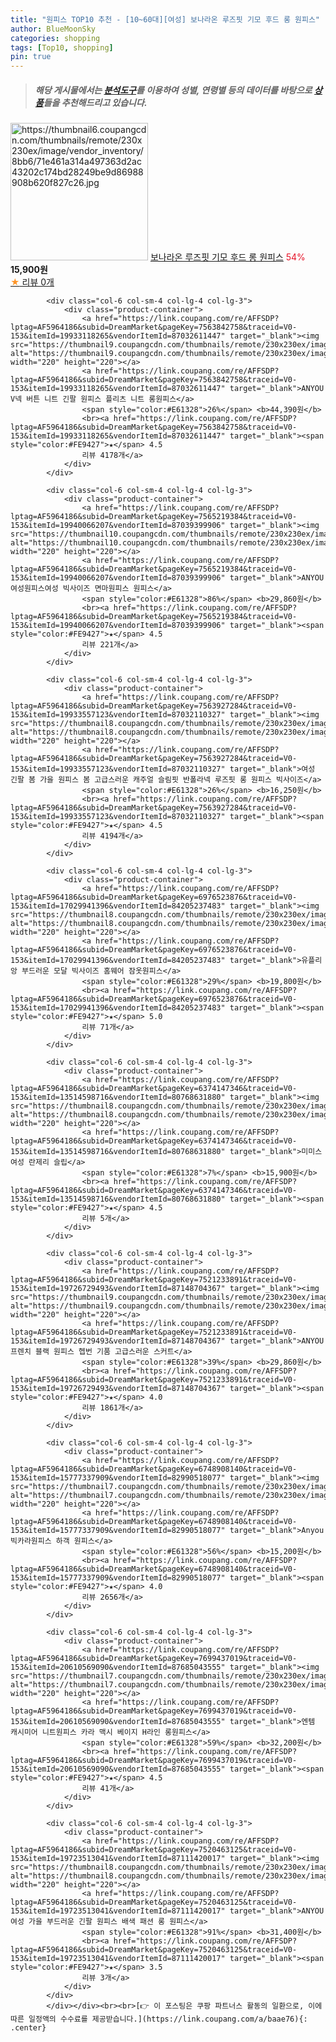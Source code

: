 ```yaml
---
title: "원피스 TOP10 추천 - [10~60대][여성] 보나라온 루즈핏 기모 후드 롱 원피스"
author: BlueMoonSky
categories: shopping
tags: [Top10, shopping]
pin: true
---
```


> ##### 해당 게시물에서는 [**분석도구**](https://itemscout.io/)를 이용하여 **성별**, **연령별** 등의 데이터를 바탕으로 [**상품**](https://link.coupang.com/a/baae76)들을 추천해드리고 있습니다.
<div class="container"><div class="row">
            <div class="col-6 col-sm-4 col-lg-4 col-lg-3">
                <div class="product-container">
                    <a href="https://link.coupang.com/re/AFFSDP?lptag=AF5964186&subid=DreamMarket&pageKey=7705118188&traceid=V0-153&itemId=20639789844&vendorItemId=87713393500" target="_blank"><img src="https://thumbnail6.coupangcdn.com/thumbnails/remote/230x230ex/image/vendor_inventory/8bb6/71e461a314a497363d2ac43202c174bd28249be9d86988908b620f827c26.jpg" alt="https://thumbnail6.coupangcdn.com/thumbnails/remote/230x230ex/image/vendor_inventory/8bb6/71e461a314a497363d2ac43202c174bd28249be9d86988908b620f827c26.jpg" width="220" height="220"></a>
                    <a href="https://link.coupang.com/re/AFFSDP?lptag=AF5964186&subid=DreamMarket&pageKey=7705118188&traceid=V0-153&itemId=20639789844&vendorItemId=87713393500" target="_blank">보나라온 루즈핏 기모 후드 롱 원피스</a>
                    <span style="color:#E61328">54%</span> <b>15,900원</b>
                    <br><a href="https://link.coupang.com/re/AFFSDP?lptag=AF5964186&subid=DreamMarket&pageKey=7705118188&traceid=V0-153&itemId=20639789844&vendorItemId=87713393500" target="_blank"><span style="color:#FE9427">★</span> 
                    리뷰 0개</a>
                </div>
            </div>
            
            <div class="col-6 col-sm-4 col-lg-4 col-lg-3">
                <div class="product-container">
                    <a href="https://link.coupang.com/re/AFFSDP?lptag=AF5964186&subid=DreamMarket&pageKey=7563842758&traceid=V0-153&itemId=19933118265&vendorItemId=87032611447" target="_blank"><img src="https://thumbnail9.coupangcdn.com/thumbnails/remote/230x230ex/image/vendor_inventory/4862/b8ce19734f20a957da217877eb8df5b6b85aa78a9a8f09bcfe788e3cb7dc.jpeg" alt="https://thumbnail9.coupangcdn.com/thumbnails/remote/230x230ex/image/vendor_inventory/4862/b8ce19734f20a957da217877eb8df5b6b85aa78a9a8f09bcfe788e3cb7dc.jpeg" width="220" height="220"></a>
                    <a href="https://link.coupang.com/re/AFFSDP?lptag=AF5964186&subid=DreamMarket&pageKey=7563842758&traceid=V0-153&itemId=19933118265&vendorItemId=87032611447" target="_blank">ANYOU V넥 버튼 니트 긴팔 원피스 플리츠 니트 롱원피스</a>
                    <span style="color:#E61328">26%</span> <b>44,390원</b>
                    <br><a href="https://link.coupang.com/re/AFFSDP?lptag=AF5964186&subid=DreamMarket&pageKey=7563842758&traceid=V0-153&itemId=19933118265&vendorItemId=87032611447" target="_blank"><span style="color:#FE9427">★</span> 4.5
                    리뷰 4178개</a>
                </div>
            </div>
            
            <div class="col-6 col-sm-4 col-lg-4 col-lg-3">
                <div class="product-container">
                    <a href="https://link.coupang.com/re/AFFSDP?lptag=AF5964186&subid=DreamMarket&pageKey=7565219384&traceid=V0-153&itemId=19940066207&vendorItemId=87039399906" target="_blank"><img src="https://thumbnail10.coupangcdn.com/thumbnails/remote/230x230ex/image/vendor_inventory/b9cf/59c4c5410c77f8864a78991fa4c26998f1a32f1ab742558151a76002b534.jpg" alt="https://thumbnail10.coupangcdn.com/thumbnails/remote/230x230ex/image/vendor_inventory/b9cf/59c4c5410c77f8864a78991fa4c26998f1a32f1ab742558151a76002b534.jpg" width="220" height="220"></a>
                    <a href="https://link.coupang.com/re/AFFSDP?lptag=AF5964186&subid=DreamMarket&pageKey=7565219384&traceid=V0-153&itemId=19940066207&vendorItemId=87039399906" target="_blank">ANYOU 여성원피스여성 빅사이즈 면마원피스 원피스</a>
                    <span style="color:#E61328">86%</span> <b>29,860원</b>
                    <br><a href="https://link.coupang.com/re/AFFSDP?lptag=AF5964186&subid=DreamMarket&pageKey=7565219384&traceid=V0-153&itemId=19940066207&vendorItemId=87039399906" target="_blank"><span style="color:#FE9427">★</span> 4.5
                    리뷰 221개</a>
                </div>
            </div>
            
            <div class="col-6 col-sm-4 col-lg-4 col-lg-3">
                <div class="product-container">
                    <a href="https://link.coupang.com/re/AFFSDP?lptag=AF5964186&subid=DreamMarket&pageKey=7563927284&traceid=V0-153&itemId=19933557123&vendorItemId=87032110327" target="_blank"><img src="https://thumbnail8.coupangcdn.com/thumbnails/remote/230x230ex/image/vendor_inventory/6ae1/de18ee0364342bb9dbf37ed93669aaf586eb2db6cb3adf2169bb78039219.jpg" alt="https://thumbnail8.coupangcdn.com/thumbnails/remote/230x230ex/image/vendor_inventory/6ae1/de18ee0364342bb9dbf37ed93669aaf586eb2db6cb3adf2169bb78039219.jpg" width="220" height="220"></a>
                    <a href="https://link.coupang.com/re/AFFSDP?lptag=AF5964186&subid=DreamMarket&pageKey=7563927284&traceid=V0-153&itemId=19933557123&vendorItemId=87032110327" target="_blank">여성 긴팔 봄 가을 원피스 봄 고급스러운 캐주얼 슬림핏 반폴라넥 루즈핏 롱 원피스 빅사이즈</a>
                    <span style="color:#E61328">26%</span> <b>16,250원</b>
                    <br><a href="https://link.coupang.com/re/AFFSDP?lptag=AF5964186&subid=DreamMarket&pageKey=7563927284&traceid=V0-153&itemId=19933557123&vendorItemId=87032110327" target="_blank"><span style="color:#FE9427">★</span> 4.5
                    리뷰 4194개</a>
                </div>
            </div>
            
            <div class="col-6 col-sm-4 col-lg-4 col-lg-3">
                <div class="product-container">
                    <a href="https://link.coupang.com/re/AFFSDP?lptag=AF5964186&subid=DreamMarket&pageKey=6976523876&traceid=V0-153&itemId=17029941396&vendorItemId=84205237483" target="_blank"><img src="https://thumbnail8.coupangcdn.com/thumbnails/remote/230x230ex/image/vendor_inventory/1ca1/b22ad48ff0c9670634408dcb44e55ff1328c07333f65b2e20ec342d6a3d8.jpg" alt="https://thumbnail8.coupangcdn.com/thumbnails/remote/230x230ex/image/vendor_inventory/1ca1/b22ad48ff0c9670634408dcb44e55ff1328c07333f65b2e20ec342d6a3d8.jpg" width="220" height="220"></a>
                    <a href="https://link.coupang.com/re/AFFSDP?lptag=AF5964186&subid=DreamMarket&pageKey=6976523876&traceid=V0-153&itemId=17029941396&vendorItemId=84205237483" target="_blank">유플리앙 부드러운 모달 빅사이즈 홈웨어 잠옷원피스</a>
                    <span style="color:#E61328">29%</span> <b>19,800원</b>
                    <br><a href="https://link.coupang.com/re/AFFSDP?lptag=AF5964186&subid=DreamMarket&pageKey=6976523876&traceid=V0-153&itemId=17029941396&vendorItemId=84205237483" target="_blank"><span style="color:#FE9427">★</span> 5.0
                    리뷰 71개</a>
                </div>
            </div>
            
            <div class="col-6 col-sm-4 col-lg-4 col-lg-3">
                <div class="product-container">
                    <a href="https://link.coupang.com/re/AFFSDP?lptag=AF5964186&subid=DreamMarket&pageKey=6374147346&traceid=V0-153&itemId=13514598716&vendorItemId=80768631880" target="_blank"><img src="https://thumbnail8.coupangcdn.com/thumbnails/remote/230x230ex/image/vendor_inventory/9a4c/248bfca8b5ca45640bfd6c8790e1e52af565fae1c56d947aef5635f48691.jpg" alt="https://thumbnail8.coupangcdn.com/thumbnails/remote/230x230ex/image/vendor_inventory/9a4c/248bfca8b5ca45640bfd6c8790e1e52af565fae1c56d947aef5635f48691.jpg" width="220" height="220"></a>
                    <a href="https://link.coupang.com/re/AFFSDP?lptag=AF5964186&subid=DreamMarket&pageKey=6374147346&traceid=V0-153&itemId=13514598716&vendorItemId=80768631880" target="_blank">미미스 여성 란제리 슬립</a>
                    <span style="color:#E61328">7%</span> <b>15,900원</b>
                    <br><a href="https://link.coupang.com/re/AFFSDP?lptag=AF5964186&subid=DreamMarket&pageKey=6374147346&traceid=V0-153&itemId=13514598716&vendorItemId=80768631880" target="_blank"><span style="color:#FE9427">★</span> 4.5
                    리뷰 5개</a>
                </div>
            </div>
            
            <div class="col-6 col-sm-4 col-lg-4 col-lg-3">
                <div class="product-container">
                    <a href="https://link.coupang.com/re/AFFSDP?lptag=AF5964186&subid=DreamMarket&pageKey=7521233891&traceid=V0-153&itemId=19726729493&vendorItemId=87148704367" target="_blank"><img src="https://thumbnail9.coupangcdn.com/thumbnails/remote/230x230ex/image/vendor_inventory/f9b2/c72305d092fe09d51102fe5be459bee2e96884de70574f49147d6b9e537c.jpeg" alt="https://thumbnail9.coupangcdn.com/thumbnails/remote/230x230ex/image/vendor_inventory/f9b2/c72305d092fe09d51102fe5be459bee2e96884de70574f49147d6b9e537c.jpeg" width="220" height="220"></a>
                    <a href="https://link.coupang.com/re/AFFSDP?lptag=AF5964186&subid=DreamMarket&pageKey=7521233891&traceid=V0-153&itemId=19726729493&vendorItemId=87148704367" target="_blank">ANYOU 프렌치 블랙 원피스 헵번 기품 고급스러운 스커트</a>
                    <span style="color:#E61328">39%</span> <b>29,860원</b>
                    <br><a href="https://link.coupang.com/re/AFFSDP?lptag=AF5964186&subid=DreamMarket&pageKey=7521233891&traceid=V0-153&itemId=19726729493&vendorItemId=87148704367" target="_blank"><span style="color:#FE9427">★</span> 4.0
                    리뷰 1861개</a>
                </div>
            </div>
            
            <div class="col-6 col-sm-4 col-lg-4 col-lg-3">
                <div class="product-container">
                    <a href="https://link.coupang.com/re/AFFSDP?lptag=AF5964186&subid=DreamMarket&pageKey=6748908140&traceid=V0-153&itemId=15777337909&vendorItemId=82990518077" target="_blank"><img src="https://thumbnail7.coupangcdn.com/thumbnails/remote/230x230ex/image/vendor_inventory/d818/83fa89a868a746a84eacf0df35603682c70e17264bd7f148c1ca3ee9ccf2.jpg" alt="https://thumbnail7.coupangcdn.com/thumbnails/remote/230x230ex/image/vendor_inventory/d818/83fa89a868a746a84eacf0df35603682c70e17264bd7f148c1ca3ee9ccf2.jpg" width="220" height="220"></a>
                    <a href="https://link.coupang.com/re/AFFSDP?lptag=AF5964186&subid=DreamMarket&pageKey=6748908140&traceid=V0-153&itemId=15777337909&vendorItemId=82990518077" target="_blank">Anyou 빅카라원피스 하객 원피스</a>
                    <span style="color:#E61328">56%</span> <b>15,200원</b>
                    <br><a href="https://link.coupang.com/re/AFFSDP?lptag=AF5964186&subid=DreamMarket&pageKey=6748908140&traceid=V0-153&itemId=15777337909&vendorItemId=82990518077" target="_blank"><span style="color:#FE9427">★</span> 4.0
                    리뷰 2656개</a>
                </div>
            </div>
            
            <div class="col-6 col-sm-4 col-lg-4 col-lg-3">
                <div class="product-container">
                    <a href="https://link.coupang.com/re/AFFSDP?lptag=AF5964186&subid=DreamMarket&pageKey=7699437019&traceid=V0-153&itemId=20610569090&vendorItemId=87685043555" target="_blank"><img src="https://thumbnail7.coupangcdn.com/thumbnails/remote/230x230ex/image/vendor_inventory/232c/a01cb98ba0093e9032c6e65278df75a353ff3c13b2bc83b5f5c92c5a01f8.jpg" alt="https://thumbnail7.coupangcdn.com/thumbnails/remote/230x230ex/image/vendor_inventory/232c/a01cb98ba0093e9032c6e65278df75a353ff3c13b2bc83b5f5c92c5a01f8.jpg" width="220" height="220"></a>
                    <a href="https://link.coupang.com/re/AFFSDP?lptag=AF5964186&subid=DreamMarket&pageKey=7699437019&traceid=V0-153&itemId=20610569090&vendorItemId=87685043555" target="_blank">엔템 캐시미어 니트원피스 카라 맥시 베이지 H라인 롱원피스</a>
                    <span style="color:#E61328">59%</span> <b>32,200원</b>
                    <br><a href="https://link.coupang.com/re/AFFSDP?lptag=AF5964186&subid=DreamMarket&pageKey=7699437019&traceid=V0-153&itemId=20610569090&vendorItemId=87685043555" target="_blank"><span style="color:#FE9427">★</span> 4.5
                    리뷰 41개</a>
                </div>
            </div>
            
            <div class="col-6 col-sm-4 col-lg-4 col-lg-3">
                <div class="product-container">
                    <a href="https://link.coupang.com/re/AFFSDP?lptag=AF5964186&subid=DreamMarket&pageKey=7520463125&traceid=V0-153&itemId=19723513041&vendorItemId=87111420017" target="_blank"><img src="https://thumbnail8.coupangcdn.com/thumbnails/remote/230x230ex/image/vendor_inventory/b5cf/f60c5b1ea3a3dad6076cda1175c86a8ca6ac776d61c0877aee0db3bfa6cb.jpg" alt="https://thumbnail8.coupangcdn.com/thumbnails/remote/230x230ex/image/vendor_inventory/b5cf/f60c5b1ea3a3dad6076cda1175c86a8ca6ac776d61c0877aee0db3bfa6cb.jpg" width="220" height="220"></a>
                    <a href="https://link.coupang.com/re/AFFSDP?lptag=AF5964186&subid=DreamMarket&pageKey=7520463125&traceid=V0-153&itemId=19723513041&vendorItemId=87111420017" target="_blank">ANYOU 여성 가을 부드러운 긴팔 원피스 배색 패션 롱 원피스</a>
                    <span style="color:#E61328">91%</span> <b>31,400원</b>
                    <br><a href="https://link.coupang.com/re/AFFSDP?lptag=AF5964186&subid=DreamMarket&pageKey=7520463125&traceid=V0-153&itemId=19723513041&vendorItemId=87111420017" target="_blank"><span style="color:#FE9427">★</span> 3.5
                    리뷰 3개</a>
                </div>
            </div>
            </div></div><br><br>[👉 이 포스팅은 쿠팡 파트너스 활동의 일환으로, 이에 따른 일정액의 수수료를 제공받습니다.](https://link.coupang.com/a/baae76){: .center}